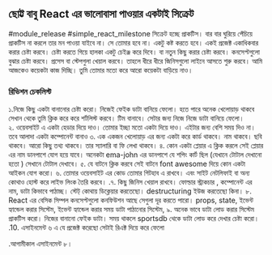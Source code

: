 ## ছোট্ট বাবু React এর ভালোবাসা পাওয়ার একটাই সিক্রেট

#module_release #simple_react_milestone
সিক্রেট হচ্ছে প্রাকটিস। বার বার ঘুরিয়ে পেঁচিয়ে প্রাকটিস না করলে তার মন পাওয়া যাইবে না। সে তোমার হবে না। একটু কষ্ট করতে হবে। একই প্রজেক্ট একাধিকবার করার চেষ্টা করবে। চেষ্টা করতে গিয়ে হালকা একটু চেইঞ্জ করে দিবে। বা নতুন কিছু করার চেষ্টা করবে। কনসেপ্টগুলো বুঝার চেষ্টা করবে। প্রসেস বা স্টেপগুলা খেয়াল করবে। তাহলে ধীরে ধীরে জিনিসগুলো লাইনে আসতে শুরু করবে।
আমি আজকেও কয়েকটা কাজ দিচ্ছি। তুমি তোমার মতো করে আরো কয়েকটা বাড়িয়ে নাও।

### রিভিশন চেকলিস্ট

১.নিজে কিছু একটা বানানোর চেষ্টা করো। নিজেই ফেইক ডাটা বানিয়ে ফেলো। হতে পারে অনেক খেলোয়াড় থাকবে সেখান থেকে তুমি ক্লিক করে করে শর্টলিস্ট করবে। টিম বানাবে। সেটার জন্য নিজে নিজে ডাটা বানিয়ে ফেলো।  
২. ওয়েবসাইট এ একটা হেডার দিয়ে দাও। তোমার ইচ্ছা মতো একটা দিয়ে দাও। এইটার জন্য বেশি সময় দিও না। তবে আলাদা একটা কম্পোনেন্ট বানাও
৩. এক একজন খেলোয়াড় এর জন্য একটা করে কার্ড থাকবে। নাম থাকবে। ছবি থাকবে। আরো কিছু তথ্য থাকবে। তার স্যালারি বা ফি লেখা থাকবে।
৪. কোন একটা প্লেয়ার এ ক্লিক করলে সেই প্লেয়ার এর নাম ডানপাশে যোগ হয়ে যাবে। অনেকটা ema-john এর ডানপাশে যে শপিং কার্ট ছিল (যেখানে টোটাল দেখানো হতো ) সেখানে টোটাল দেখাবে।
৫. যে বাটনে ক্লিক করবে সেই বাটনে font awesome দিয়ে কোন একটা আইকন যোগ করো।
৬. তোমার ওয়েবসাইট এর কোড তোমার গিটহাব এ রাখবে। এবং সাইট নেটলিফাই বা অন্য কোথাও হোস্ট করে লাইভ লিংক তৈরি করবে।
.৭. কিছু জিনিস খেয়াল রাখবে। ফোল্ডার স্ট্রাকচার , কম্পোনেন্ট এর নাম, ডাটা কিভাবে পাঠাচ্ছ। স্টেট্ কোথায় ডিক্লেয়ার করতেছো। destructuring ইউজ করতেছো কিনা।
৮. React এর বেসিক সিম্পল কনসেপ্টগুলো কনফিউশন আছে সেগুলা দূর করতে পারো। props, state, ইভেন্ট হ্যান্ডেল করার সিস্টেম, ইভেন্ট হ্যান্ডেল করার সময় ডাটা পাঠানোর সিস্টেম,
৯. অনেক ভাবে ডাটা লোড করার সিস্টেম প্রাকটিস করো। নিজের বানানো ফেইক ডাটা। সময় থাকলে sportsdb থেকে ডাটা লোড করে দেখার চেষ্টা করো।  
.10. এসাইনমেন্ট ৬ এ যে প্রজেক্ট করেছো সেটাই রিএক্ট দিয়ে করে ফেলো

.আগামীকাল এসাইনমেন্ট ৮।
